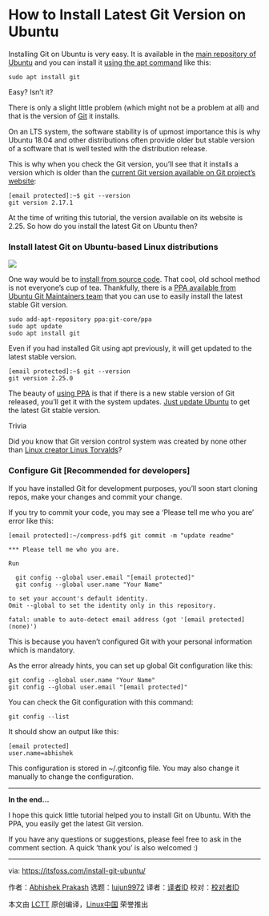 [#]: collector: (lujun9972)
[#]: translator: ( )
[#]: reviewer: ( )
[#]: publisher: ( )
[#]: url: ( )
[#]: subject: (How to Install Latest Git Version on Ubuntu)
[#]: via: (https://itsfoss.com/install-git-ubuntu/)
[#]: author: (Abhishek Prakash https://itsfoss.com/author/abhishek/)

How to Install Latest Git Version on Ubuntu
======

Installing Git on Ubuntu is very easy. It is available in the [main repository of Ubuntu][1] and you can install it [using the apt command][2] like this:

```
sudo apt install git
```

Easy? Isn’t it?

There is only a slight little problem (which might not be a problem at all) and that is the version of [Git][3] it installs.

On an LTS system, the software stability is of upmost importance this is why Ubuntu 18.04 and other distributions often provide older but stable version of a software that is well tested with the distribution release.

This is why when you check the Git version, you’ll see that it installs a version which is older than the [current Git version available on Git project’s website][4]:

```
[email protected]:~$ git --version
git version 2.17.1
```

At the time of writing this tutorial, the version available on its website is 2.25. So how do you install the latest Git on Ubuntu then?

### Install latest Git on Ubuntu-based Linux distributions

![][5]

One way would be to [install from source code][6]. That cool, old school method is not everyone’s cup of tea. Thankfully, there is a [PPA available from Ubuntu Git Maintainers team][7] that you can use to easily install the latest stable Git version.

```
sudo add-apt-repository ppa:git-core/ppa
sudo apt update
sudo apt install git
```

Even if you had installed Git using apt previously, it will get updated to the latest stable version.

```
[email protected]:~$ git --version
git version 2.25.0
```

The beauty of [using PPA][8] is that if there is a new stable version of Git released, you’ll get it with the system updates. [Just update Ubuntu][9] to get the latest Git stable version.

Trivia

Did you know that Git version control system was created by none other than [Linux creator Linus Torvalds][10]?

### Configure Git [Recommended for developers]

If you have installed Git for development purposes, you’ll soon start cloning repos, make your changes and commit your change.

If you try to commit your code, you may see a ‘Please tell me who you are’ error like this:

```
[email protected]:~/compress-pdf$ git commit -m "update readme"

*** Please tell me who you are.

Run

  git config --global user.email "[email protected]"
  git config --global user.name "Your Name"

to set your account's default identity.
Omit --global to set the identity only in this repository.

fatal: unable to auto-detect email address (got '[email protected](none)')
```

This is because you haven’t configured Git with your personal information which is mandatory.

As the error already hints, you can set up global Git configuration like this:

```
git config --global user.name "Your Name"
git config --global user.email "[email protected]"
```

You can check the Git configuration with this command:

```
git config --list
```

It should show an output like this:

```
[email protected]
user.name=abhishek
```

This configuration is stored in ~/.gitconfig file. You may also change it manually to change the configuration.

* * *

**In the end…**

I hope this quick little tutorial helped you to install Git on Ubuntu. With the PPA, you easily get the latest Git version.

If you have any questions or suggestions, please feel free to ask in the comment section. A quick ‘thank you’ is also welcomed :)

--------------------------------------------------------------------------------

via: https://itsfoss.com/install-git-ubuntu/

作者：[Abhishek Prakash][a]
选题：[lujun9972][b]
译者：[译者ID](https://github.com/译者ID)
校对：[校对者ID](https://github.com/校对者ID)

本文由 [LCTT](https://github.com/LCTT/TranslateProject) 原创编译，[Linux中国](https://linux.cn/) 荣誉推出

[a]: https://itsfoss.com/author/abhishek/
[b]: https://github.com/lujun9972
[1]: https://itsfoss.com/ubuntu-repositories/
[2]: https://itsfoss.com/apt-command-guide/
[3]: https://git-scm.com/
[4]: https://git-scm.com/downloads
[5]: https://i1.wp.com/itsfoss.com/wp-content/uploads/2020/02/install_git_ubuntu.png?ssl=1
[6]: https://itsfoss.com/install-software-from-source-code/
[7]: https://launchpad.net/~git-core/+archive/ubuntu/ppa
[8]: https://itsfoss.com/ppa-guide/
[9]: https://itsfoss.com/update-ubuntu/
[10]: https://itsfoss.com/linus-torvalds-facts/
